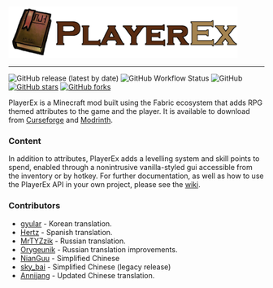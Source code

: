 <img src="img/logo.png" alt="PlayerEx" height="100" />
<hr />

![GitHub release (latest by date)](https://img.shields.io/github/v/release/CleverNucleus/playerex?label=latest)
![GitHub Workflow Status](https://img.shields.io/github/actions/workflow/status/CleverNucleus/playerex/build-and-deploy.yml)
![GitHub](https://img.shields.io/github/license/CleverNucleus/playerex)
[![GitHub stars](https://img.shields.io/github/stars/CleverNucleus/PlayerEx)](https://github.com/CleverNucleus/PlayerEx/stargazers)
[![GitHub forks](https://img.shields.io/github/forks/CleverNucleus/PlayerEx)](https://github.com/CleverNucleus/PlayerEx/network)

PlayerEx is a Minecraft mod built using the Fabric ecosystem that adds RPG themed attributes to the game and the player. It is available to download from [Curseforge](https://www.curseforge.com/minecraft/mc-mods/playerex) and [Modrinth](https://modrinth.com/mod/playerex).

### Content

In addition to attributes, PlayerEx adds a levelling system and skill points to spend, enabled through a nonintrusive vanilla-styled gui accessible from the inventory or by hotkey. For further documentation, as well as how to use the PlayerEx API in your own project, please see the [wiki](https://clevernucleus.github.io/playerex-1.18.2_home).

### Contributors
 - [gyular](https://github.com/gyular) - Korean translation.
 - [Hertz](https://github.com/elhertz) - Spanish translation.
 - [MrTYZzik](https://github.com/MrTYZzik) - Russian translation.
 - [Orygeunik](https://github.com/Orygeunik) - Russian translation improvements.
 - [NianGuu](https://github.com/NianGuu) - Simplified Chinese
 - [sky_bai](https://github.com/a1640727878) - Simplified Chinese (legacy release)
 - [Annijang](https://github.com/Annijang) - Updated Chinese translation.